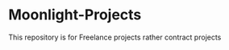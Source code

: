 Moonlight-Projects
==================

This repository is for Freelance projects rather contract projects